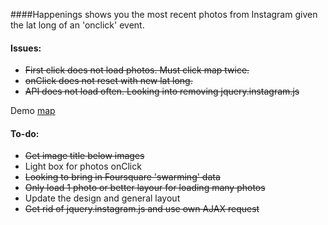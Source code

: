 ####Happenings shows you the most recent photos from Instagram given the lat long of an 'onclick' event.

#### Issues:
* ~~First click does not load photos. Must click map twice.~~
* ~~onClick does not reset with new lat long.~~
* ~~API does not load often.  Looking into removing jquery.instagram.js~~

Demo [map](http:visuallybs.com/maps/happenings)

#### To-do:
* ~~Get image title below images~~
* Light box for photos onClick
* ~~Looking to bring in Foursquare 'swarming' data~~
* ~~Only load 1 photo or better layour for loading many photos~~
* Update the design and general layout
* ~~Get rid of jquery.instagram.js and use own AJAX request~~